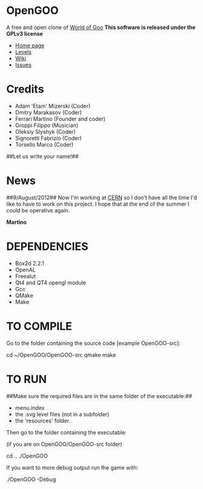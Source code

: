 # OpenGOO
A free and open clone of [World of Goo](http://www.worldofgoo.com/)
__This software is released under the GPLv3 license__


* [Home page](http://mandarancio.github.com/OpenGOO/)
* [Levels](http://opengoolevels.comeze.com/)
* [Wiki](https://github.com/Mandarancio/OpenGOO/wiki)
* [Issues](https://github.com/Mandarancio/OpenGOO/issues)

# Credits

* Adam 'Etam' Mizerski        (Coder)
* Dmitry Marakasov            (Coder)
* Ferrari Martino             (Founder and coder)
* Groppi Filippo              (Musician)
* Oleksiy Slyshyk             (Coder)
* Signoretti Fabrizio         (Coder)
* Torsello Marco              (Coder)

##Let us write your name!##


# News


##9/August/2012##
Now I'm working at [CERN](www.cern.ch) so I don't have all the time I'd like to have to work on this project.
I hope that at the end of the summer I could be operative again.

__Martino__



# DEPENDENCIES

* Box2d 2.2.1
* OpenAL
* Freealut
* Qt4 and QT4 opengl module
* Gcc
* QMake
* Make

# TO COMPILE

Go to the folder containing the source code [example OpenGOO-src]:

cd ~/OpenGOO/OpenGOO-src
qmake
make

# TO RUN

##Make sure the required files are in the same folder of the executable:##

* menu.index
* the .svg level files (not in a subfolder)
* the 'resources' folder.

Then go to the folder containing the executable:

(if you are on OpenGOO/OpenGOO-src folder)

cd ..
./OpenGOO

If you want to more debug output run the game with:

./OpenGOO -Debug
